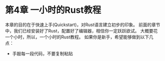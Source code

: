 # 第4章 一小时的Rust教程

本章的目的在于快速上手(Quickstart)，对Rust语言建立初步的印象。
前面的章节中，我们已经安装好了Rust，配置好了编辑器，相信你一定跃跃欲试。
大概要花一个小时，所以，一个小时的Rust教程。
如果你是新手，希望能够做到以下几点：

- 手敲每一段代码，不要复制粘贴
